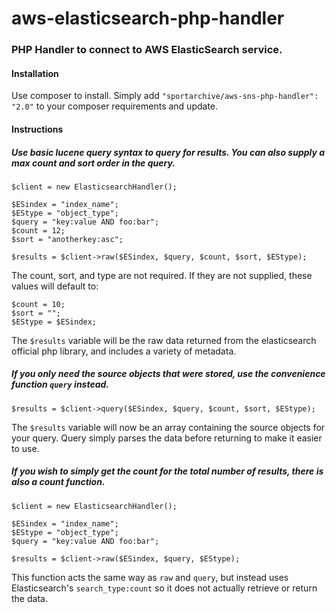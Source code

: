 # aws-elasticsearch-php-handler

### PHP Handler to connect to AWS ElasticSearch service.

#### Installation

Use composer to install. Simply add `"sportarchive/aws-sns-php-handler": "2.0"` to your composer requirements and update.

#### Instructions

##### Use basic lucene query syntax to query for results. You can also supply a max count and sort order in the query.

```
$client = new ElasticsearchHandler();

$ESindex = "index_name";
$EStype = "object_type";
$query = "key:value AND foo:bar";
$count = 12;
$sort = "anotherkey:asc";

$results = $client->raw($ESindex, $query, $count, $sort, $EStype);
```

The count, sort, and type are not required. If they are not supplied, these values will default to:

```
$count = 10;
$sort = "";
$EStype = $ESindex;
```

The `$results` variable will be the raw data returned from the elasticsearch official php library, and includes a variety of metadata.

##### If you only need the source objects that were stored, use the convenience function `query` instead.

```
$results = $client->query($ESindex, $query, $count, $sort, $EStype);
```

The `$results` variable will now be an array containing the source objects for your query. Query simply parses the data before returning to make it easier to use.

##### If you wish to simply get the count for the total number of results, there is also a count function.

```
$client = new ElasticsearchHandler();

$ESindex = "index_name";
$EStype = "object_type";
$query = "key:value AND foo:bar";

$results = $client->raw($ESindex, $query, $EStype);
```
This function acts the same way as `raw` and `query`, but instead uses Elasticsearch's `search_type:count` so it does not actually retrieve or return the data.